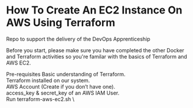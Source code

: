 # How To Create An EC2 Instance On AWS Using Terraform
Repo to support the delivery of the DevOps Apprenticeship


Before you start, please make sure you have completed the other Docker and Terraform activities so you're familar with the basics of Terraform and AWS EC2.

Pre-requisites
Basic understanding of Terraform.\
Terraform installed on our system.\
AWS Account (Create if you don’t have one).\
access_key & secret_key of an AWS IAM User.\
Run terraform-aws-ec2.sh \

